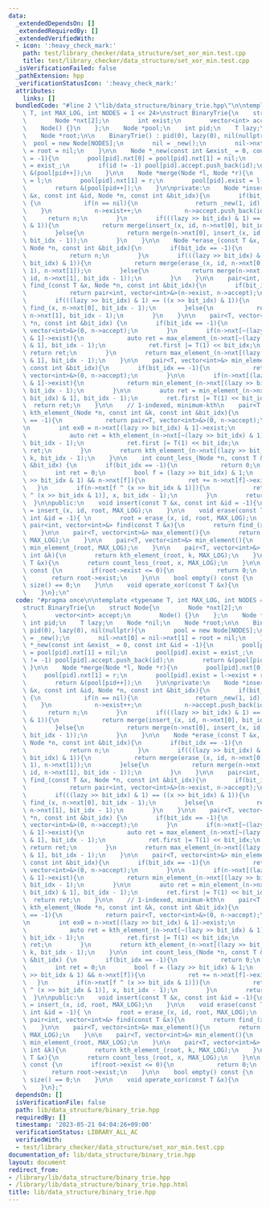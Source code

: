 ```yaml
---
data:
  _extendedDependsOn: []
  _extendedRequiredBy: []
  _extendedVerifiedWith:
  - icon: ':heavy_check_mark:'
    path: test/library_checker/data_structure/set_xor_min.test.cpp
    title: test/library_checker/data_structure/set_xor_min.test.cpp
  _isVerificationFailed: false
  _pathExtension: hpp
  _verificationStatusIcon: ':heavy_check_mark:'
  attributes:
    links: []
  bundledCode: "#line 2 \"lib/data_structure/binary_trie.hpp\"\n\ntemplate <typename\
    \ T, int MAX_LOG, int NODES = 1 << 24>\nstruct BinaryTrie{\n    struct Node{\n\
    \        Node *nxt[2];\n        int exist;\n        vector<int> accept;\n    \
    \    Node() {}\n    };\n    Node *pool;\n    int pid;\n    T lazy;\n    Node *nil;\n\
    \    Node *root;\n\n    BinaryTrie() : pid(0), lazy(0), nil(nullptr){\n      \
    \  pool = new Node[NODES];\n        nil = _new();\n        nil->nxt[0] = nil->nxt[1]\
    \ = root = nil;\n    }\n\n    Node *_new(const int &exist_ = 0, const int &id\
    \ = -1){\n        pool[pid].nxt[0] = pool[pid].nxt[1] = nil;\n        pool[pid].exist\
    \ = exist_;\n        if(id != -1) pool[pid].accept.push_back(id);\n        return\
    \ &(pool[pid++]);\n    }\n\n    Node *merge(Node *l, Node *r){\n        pool[pid].nxt[0]\
    \ = l;\n        pool[pid].nxt[1] = r;\n        pool[pid].exist = l->exist + r->exist;\n\
    \        return &(pool[pid++]);\n    }\n\nprivate:\n    Node *insert_(const T\
    \ &x, const int &id, Node *n, const int &bit_idx){\n        if(bit_idx == -1)\
    \ {\n            if(n == nil){\n                return _new(1, id);\n        \
    \    }\n            n->exist++;\n            n->accept.push_back(id);\n      \
    \      return n;\n        }\n        if(((lazy >> bit_idx) & 1) == ((x >> bit_idx)\
    \ & 1)){\n            return merge(insert_(x, id, n->nxt[0], bit_idx - 1), n->nxt[1]);\n\
    \        }else{\n            return merge(n->nxt[0], insert_(x, id, n->nxt[1],\
    \ bit_idx - 1));\n        }\n    }\n\n    Node *erase_(const T &x, const int &id,\
    \ Node *n, const int &bit_idx){\n        if(bit_idx == -1){\n            n->exist--;\n\
    \            return n;\n        }\n        if(((lazy >> bit_idx) & 1) == ((x >>\
    \ bit_idx) & 1)){\n            return merge(erase_(x, id, n->nxt[0], bit_idx -\
    \ 1), n->nxt[1]);\n        }else{\n            return merge(n->nxt[0], erase_(x,\
    \ id, n->nxt[1], bit_idx - 1));\n        }\n    }\n\n    pair<int, vector<int>&>\
    \ find_(const T &x, Node *n, const int &bit_idx){\n        if(bit_idx == -1){\n\
    \            return pair<int, vector<int>&>(n->exist, n->accept);\n        }\n\
    \        if(((lazy >> bit_idx) & 1) == ((x >> bit_idx) & 1)){\n            return\
    \ find_(x, n->nxt[0], bit_idx - 1);\n        }else{\n            return find_(x,\
    \ n->nxt[1], bit_idx - 1);\n        }\n    }\n\n    pair<T, vector<int>&> max_element_(Node\
    \ *n, const int &bit_idx) {\n        if(bit_idx == -1){\n            return pair<T,\
    \ vector<int>&>(0, n->accept);\n        }\n        if(n->nxt[~(lazy >> bit_idx)\
    \ & 1]->exist){\n            auto ret = max_element_(n->nxt[~(lazy >> bit_idx)\
    \ & 1], bit_idx - 1);\n            ret.first |= T(1) << bit_idx;\n           \
    \ return ret;\n        }\n        return max_element_(n->nxt[(lazy >> bit_idx)\
    \ & 1], bit_idx - 1);\n    }\n\n    pair<T, vector<int>&> min_element_(Node *n,\
    \ const int &bit_idx){\n        if(bit_idx == -1){\n            return pair<T,\
    \ vector<int>&>(0, n->accept);\n        }\n\n        if(n->nxt[(lazy >> bit_idx)\
    \ & 1]->exist){\n            return min_element_(n->nxt[(lazy >> bit_idx) & 1],\
    \ bit_idx - 1);\n        }\n\n        auto ret = min_element_(n->nxt[~(lazy >>\
    \ bit_idx) & 1], bit_idx - 1);\n        ret.first |= T(1) << bit_idx;\n      \
    \  return ret;\n    }\n\n    // 1-indexed, minimum-kth\n    pair<T, vector<int>&>\
    \ kth_element_(Node *n, const int &k, const int &bit_idx){\n        if(bit_idx\
    \ == -1){\n            return pair<T, vector<int>&>(0, n->accept);\n        }\n\
    \n        int ex0 = n->nxt[(lazy >> bit_idx) & 1]->exist;\n        if(ex0 < k){\n\
    \            auto ret = kth_element_(n->nxt[~(lazy >> bit_idx) & 1], k - ex0,\
    \ bit_idx - 1);\n            ret.first |= T(1) << bit_idx;\n            return\
    \ ret;\n        }\n        return kth_element_(n->nxt[(lazy >> bit_idx) & 1],\
    \ k, bit_idx - 1);\n    }\n\n    int count_less_(Node *n, const T &x, const int\
    \ &bit_idx) {\n        if(bit_idx == -1){\n            return 0;\n        }\n\n\
    \        int ret = 0;\n        bool f = (lazy >> bit_idx) & 1;\n        if((x\
    \ >> bit_idx & 1) && n->nxt[f]){\n            ret += n->nxt[f]->exist;\n     \
    \   }\n        if(n->nxt[f ^ (x >> bit_idx & 1)]){\n            ret += count_less_(n->nxt[f\
    \ ^ (x >> bit_idx & 1)], x, bit_idx - 1);\n        }\n        return ret;\n  \
    \  }\n\npublic:\n    void insert(const T &x, const int &id = -1){\n        root\
    \ = insert_(x, id, root, MAX_LOG);\n    }\n\n    void erase(const T &x, const\
    \ int &id = -1){ \n        root = erase_(x, id, root, MAX_LOG);\n    }\n\n   \
    \ pair<int, vector<int>&> find(const T &x){\n        return find_(x, root, MAX_LOG);\n\
    \    }\n\n    pair<T, vector<int>&> max_element(){\n        return max_element_(root,\
    \ MAX_LOG);\n    }\n\n    pair<T, vector<int>&> min_element(){\n        return\
    \ min_element_(root, MAX_LOG);\n    }\n\n    pair<T, vector<int>&> kth_element(const\
    \ int &k){\n        return kth_element_(root, k, MAX_LOG);\n    }\n\n    int count_less(const\
    \ T &x){\n        return count_less_(root, x, MAX_LOG);\n    }\n\n    size_t size()\
    \ const {\n        if(root->exist <= 0){\n            return 0;\n        }\n \
    \       return root->exist;\n    }\n\n    bool empty() const {\n        return\
    \ size() == 0;\n    }\n\n    void operate_xor(const T &x){\n        lazy ^= x;\n\
    \    }\n};\n"
  code: "#pragma once\n\ntemplate <typename T, int MAX_LOG, int NODES = 1 << 24>\n\
    struct BinaryTrie{\n    struct Node{\n        Node *nxt[2];\n        int exist;\n\
    \        vector<int> accept;\n        Node() {}\n    };\n    Node *pool;\n   \
    \ int pid;\n    T lazy;\n    Node *nil;\n    Node *root;\n\n    BinaryTrie() :\
    \ pid(0), lazy(0), nil(nullptr){\n        pool = new Node[NODES];\n        nil\
    \ = _new();\n        nil->nxt[0] = nil->nxt[1] = root = nil;\n    }\n\n    Node\
    \ *_new(const int &exist_ = 0, const int &id = -1){\n        pool[pid].nxt[0]\
    \ = pool[pid].nxt[1] = nil;\n        pool[pid].exist = exist_;\n        if(id\
    \ != -1) pool[pid].accept.push_back(id);\n        return &(pool[pid++]);\n   \
    \ }\n\n    Node *merge(Node *l, Node *r){\n        pool[pid].nxt[0] = l;\n   \
    \     pool[pid].nxt[1] = r;\n        pool[pid].exist = l->exist + r->exist;\n\
    \        return &(pool[pid++]);\n    }\n\nprivate:\n    Node *insert_(const T\
    \ &x, const int &id, Node *n, const int &bit_idx){\n        if(bit_idx == -1)\
    \ {\n            if(n == nil){\n                return _new(1, id);\n        \
    \    }\n            n->exist++;\n            n->accept.push_back(id);\n      \
    \      return n;\n        }\n        if(((lazy >> bit_idx) & 1) == ((x >> bit_idx)\
    \ & 1)){\n            return merge(insert_(x, id, n->nxt[0], bit_idx - 1), n->nxt[1]);\n\
    \        }else{\n            return merge(n->nxt[0], insert_(x, id, n->nxt[1],\
    \ bit_idx - 1));\n        }\n    }\n\n    Node *erase_(const T &x, const int &id,\
    \ Node *n, const int &bit_idx){\n        if(bit_idx == -1){\n            n->exist--;\n\
    \            return n;\n        }\n        if(((lazy >> bit_idx) & 1) == ((x >>\
    \ bit_idx) & 1)){\n            return merge(erase_(x, id, n->nxt[0], bit_idx -\
    \ 1), n->nxt[1]);\n        }else{\n            return merge(n->nxt[0], erase_(x,\
    \ id, n->nxt[1], bit_idx - 1));\n        }\n    }\n\n    pair<int, vector<int>&>\
    \ find_(const T &x, Node *n, const int &bit_idx){\n        if(bit_idx == -1){\n\
    \            return pair<int, vector<int>&>(n->exist, n->accept);\n        }\n\
    \        if(((lazy >> bit_idx) & 1) == ((x >> bit_idx) & 1)){\n            return\
    \ find_(x, n->nxt[0], bit_idx - 1);\n        }else{\n            return find_(x,\
    \ n->nxt[1], bit_idx - 1);\n        }\n    }\n\n    pair<T, vector<int>&> max_element_(Node\
    \ *n, const int &bit_idx) {\n        if(bit_idx == -1){\n            return pair<T,\
    \ vector<int>&>(0, n->accept);\n        }\n        if(n->nxt[~(lazy >> bit_idx)\
    \ & 1]->exist){\n            auto ret = max_element_(n->nxt[~(lazy >> bit_idx)\
    \ & 1], bit_idx - 1);\n            ret.first |= T(1) << bit_idx;\n           \
    \ return ret;\n        }\n        return max_element_(n->nxt[(lazy >> bit_idx)\
    \ & 1], bit_idx - 1);\n    }\n\n    pair<T, vector<int>&> min_element_(Node *n,\
    \ const int &bit_idx){\n        if(bit_idx == -1){\n            return pair<T,\
    \ vector<int>&>(0, n->accept);\n        }\n\n        if(n->nxt[(lazy >> bit_idx)\
    \ & 1]->exist){\n            return min_element_(n->nxt[(lazy >> bit_idx) & 1],\
    \ bit_idx - 1);\n        }\n\n        auto ret = min_element_(n->nxt[~(lazy >>\
    \ bit_idx) & 1], bit_idx - 1);\n        ret.first |= T(1) << bit_idx;\n      \
    \  return ret;\n    }\n\n    // 1-indexed, minimum-kth\n    pair<T, vector<int>&>\
    \ kth_element_(Node *n, const int &k, const int &bit_idx){\n        if(bit_idx\
    \ == -1){\n            return pair<T, vector<int>&>(0, n->accept);\n        }\n\
    \n        int ex0 = n->nxt[(lazy >> bit_idx) & 1]->exist;\n        if(ex0 < k){\n\
    \            auto ret = kth_element_(n->nxt[~(lazy >> bit_idx) & 1], k - ex0,\
    \ bit_idx - 1);\n            ret.first |= T(1) << bit_idx;\n            return\
    \ ret;\n        }\n        return kth_element_(n->nxt[(lazy >> bit_idx) & 1],\
    \ k, bit_idx - 1);\n    }\n\n    int count_less_(Node *n, const T &x, const int\
    \ &bit_idx) {\n        if(bit_idx == -1){\n            return 0;\n        }\n\n\
    \        int ret = 0;\n        bool f = (lazy >> bit_idx) & 1;\n        if((x\
    \ >> bit_idx & 1) && n->nxt[f]){\n            ret += n->nxt[f]->exist;\n     \
    \   }\n        if(n->nxt[f ^ (x >> bit_idx & 1)]){\n            ret += count_less_(n->nxt[f\
    \ ^ (x >> bit_idx & 1)], x, bit_idx - 1);\n        }\n        return ret;\n  \
    \  }\n\npublic:\n    void insert(const T &x, const int &id = -1){\n        root\
    \ = insert_(x, id, root, MAX_LOG);\n    }\n\n    void erase(const T &x, const\
    \ int &id = -1){ \n        root = erase_(x, id, root, MAX_LOG);\n    }\n\n   \
    \ pair<int, vector<int>&> find(const T &x){\n        return find_(x, root, MAX_LOG);\n\
    \    }\n\n    pair<T, vector<int>&> max_element(){\n        return max_element_(root,\
    \ MAX_LOG);\n    }\n\n    pair<T, vector<int>&> min_element(){\n        return\
    \ min_element_(root, MAX_LOG);\n    }\n\n    pair<T, vector<int>&> kth_element(const\
    \ int &k){\n        return kth_element_(root, k, MAX_LOG);\n    }\n\n    int count_less(const\
    \ T &x){\n        return count_less_(root, x, MAX_LOG);\n    }\n\n    size_t size()\
    \ const {\n        if(root->exist <= 0){\n            return 0;\n        }\n \
    \       return root->exist;\n    }\n\n    bool empty() const {\n        return\
    \ size() == 0;\n    }\n\n    void operate_xor(const T &x){\n        lazy ^= x;\n\
    \    }\n};"
  dependsOn: []
  isVerificationFile: false
  path: lib/data_structure/binary_trie.hpp
  requiredBy: []
  timestamp: '2023-05-21 04:04:26+09:00'
  verificationStatus: LIBRARY_ALL_AC
  verifiedWith:
  - test/library_checker/data_structure/set_xor_min.test.cpp
documentation_of: lib/data_structure/binary_trie.hpp
layout: document
redirect_from:
- /library/lib/data_structure/binary_trie.hpp
- /library/lib/data_structure/binary_trie.hpp.html
title: lib/data_structure/binary_trie.hpp
---
```

